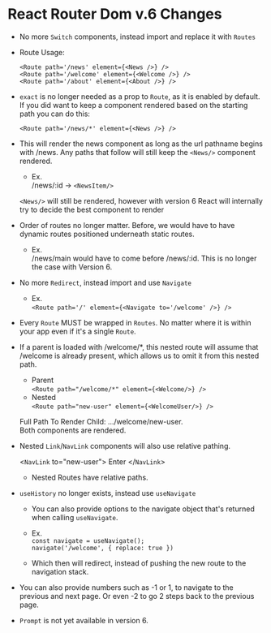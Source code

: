 # React Router Dom v.6 Changes

 - No more `Switch` components, instead import and replace it with `Routes`

- Route Usage:

	`<Route path='/news' element={<News />} />` </br>
	`<Route path='/welcome' element={<Welcome />} />` </br>
	`<Route path='/about' element={<About />} />` </br>

- `exact` is no longer needed as a prop to `Route`, as it is enabled by default.
If you did want to keep a component rendered based on the starting path you can do this:

	`<Route path='/news/*' element={<News />} />`

- This will render the news component as long as the url pathname begins with /news. Any paths that follow will still keep the `<News/>` component rendered.</br>
   - Ex.</br>
      /news/:id -> `<NewsItem/>`</br>

    `<News/>` will still be rendered, however with version 6 React will internally try to decide the best component to render
- Order of routes no longer matter.
    Before, we would have to have dynamic routes positioned underneath static routes.</br>
   - Ex.</br>
      /news/main would have to come before /news/:id.
        This is no longer the case with Version 6.

- No more `Redirect`, instead import and use `Navigate`</br>
   - Ex.</br>
           `<Route path='/' element={<Navigate to='/welcome' />} />`

- Every `Route` MUST be wrapped in `Routes`. No matter where it is within your app even if it's a single `Route`.

- If a parent is loaded with /welcome/*, this nested route will assume that /welcome is already present, which allows us to omit it from this nested path.</br>
    
    - Parent </br>
        `<Route path="/welcome/*" element={<Welcome/>} />`</br>
    - Nested </br>
	    `<Route path="new-user" element={<WelcomeUser/>} />`</br>
        
    Full Path To Render Child: .../welcome/new-user. </br>
    Both components are rendered. </br>

- Nested `Link`/`NavLink` components will also use relative pathing.</br>

    <`NavLink` to="new-user">
                Enter
    </`NavLink`>
    - Nested Routes have relative paths.

- `useHistory` no longer exists, instead use `useNavigate`
    - You can also provide options to the navigate object that's returned when calling `useNavigate`.</br>
    - Ex.</br>
        `const navigate = useNavigate();`</br>
        `navigate('/welcome', { replace: true })`

    - Which then will redirect, instead of pushing the new route to the navigation stack.
- You can also provide numbers such as -1 or 1, to navigate to the previous and next page. Or even -2 to go 2 steps back to the previous page.
    
- `Prompt` is not yet available in version 6.

